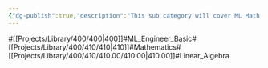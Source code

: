 ```yaml
---
{"dg-publish":true,"description":"This sub category will cover ML Math for Linear Algebra. For linear algebra, think of it as the alphabet in ML. I think of it as a notation to represent data with different dimensions.","permalink":"/projects/library/400/410/410-00/410-00/","dgPassFrontmatter":true,"noteIcon":"0","created":"2024-01-24T15:24:09.125+09:00","updated":"2024-06-20T02:46:06.333+09:00"}
---
```


#[[Projects/Library/400/400\|400]]#ML_Engineer_Basic#[[Projects/Library/400/410/410\|410]]#Mathematics#[[Projects/Library/400/410/410.00/410.00\|410.00]]#Linear_Algebra

